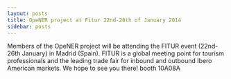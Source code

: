 ```yaml
---
layout: posts
title: OpeNER project at Fitur 22nd-26th of January 2014
sidebar: posts
---
```

Members of the OpeNER project will be attending the FITUR event (22nd-26th January) in Madrid (Spain). FITUR is a global meeting point for tourism professionals and the leading trade fair for inbound and outbound Ibero American markets. We hope to see you there! booth 10A08A
